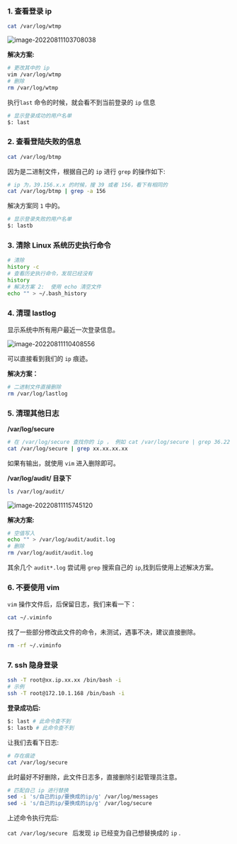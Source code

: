 ### 1. 查看登录 ip
```bash
cat /var/log/wtmp
```
![image-20220811103708038](http://images.zabbix.store/markdown/image-20220811103708038.png?markdown)  

**解决方案:**  

```bash
# 更改其中的 ip
vim /var/log/wtmp
# 删除
rm /var/log/wtmp
```

执行`last` 命令的时候，就会看不到当前登录的 `ip` 信息 

```bash
# 显示登录成功的用户名单
$: last
```

### 2. 查看登陆失败的信息

```bash
cat /var/log/btmp
```

因为是二进制文件，根据自己的 `ip` 进行 `grep` 的操作如下:  

```bash
# ip 为，39.156.x.x 的时候，搜 39 或者 156，看下有相同的
cat /var/log/btmp | grep -a 156
```

解决方案同 `1` 中的。  

```bash
# 显示登录失败的用户名单
$: lastb
```

### 3. 清除 Linux 系统历史执行命令

```bash
# 清除
history -c
# 查看历史执行命令，发现已经没有  
history
# 解决方案 2:  使用 echo 清空文件
echo "" > ~/.bash_history
```

### 4. 清理 lastlog 

显示系统中所有用户最近一次登录信息。  

![image-20220811110408556](http://images.zabbix.store/markdown/image-20220811110408556.png?markdown)  

可以直接看到我们的 `ip` 痕迹。  

**解决方案：**  

```bash
# 二进制文件直接删除
rm /var/log/lastlog
```

### 5. 清理其他日志

**/var/log/secure**

```bash
# 在 /var/log/secure 查找你的 ip ， 例如 cat /var/log/secure | grep 36.22.225.1 这样
cat /var/log/secure | grep xx.xx.xx.xx
```

如果有输出，就使用 `vim` 进入删除即可。  

**/var/log/audit/ 目录下**  

```bash
ls /var/log/audit/
```

![image-20220811115745120](http://images.zabbix.store/markdown/image-20220811115745120.png?markdown)

**解决方案:**

```bash
# 空值写入
echo "" > /var/log/audit/audit.log
# 删除
rm /var/log/audit/audit.log
```

其余几个 `audit*.log` 尝试用 `grep` 搜索自己的 `ip`,找到后使用上述解决方案。  

### 6. 不要使用 vim

`vim` 操作文件后，后保留日志，我们来看一下：  

```bash
cat ~/.viminfo
```

找了一些部分修改此文件的命令，未测试，遇事不决，建议直接删除。  

```bash
rm -rf ~/.viminfo
```

### 7. ssh 隐身登录

```bash
ssh -T root@xx.ip.xx.xx /bin/bash -i
# 示例
ssh -T root@172.10.1.168 /bin/bash -i
```

**登录成功后:**  

```bash
$: last # 此命令查不到
$: lastb # 此命令查不到
```

让我们去看下日志:  

```bash
# 存在痕迹
cat /var/log/secure 
```

此时最好不好删除，此文件日志多，直接删除引起管理员注意。  

```bash
# 匹配自己 ip 进行替换
sed -i 's/自己的ip/要换成的ip/g' /var/log/messages
sed -i 's/自己的ip/要换成的ip/g' /var/log/secure
```

上述命令执行完后:  

`cat /var/log/secure ` 后发现 `ip` 已经变为自己想替换成的 `ip` .  

